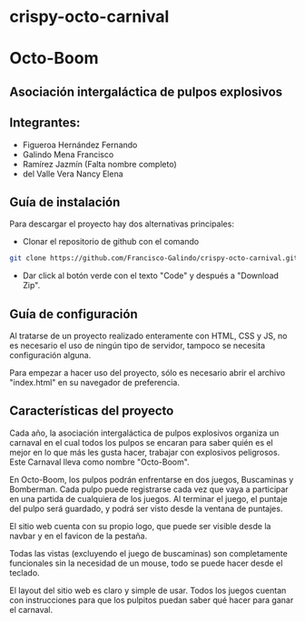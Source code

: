 # crispy-octo-carnival
# Octo-Boom

## Asociación intergaláctica de pulpos explosivos

## Integrantes:
- Figueroa Hernández Fernando
- Galindo Mena Francisco
- Ramírez Jazmín (Falta nombre completo)
- del Valle Vera Nancy Elena

## Guía de instalación

Para descargar el proyecto hay dos alternativas principales:
- Clonar el repositorio de github con el comando
```Bash
git clone https://github.com/Francisco-Galindo/crispy-octo-carnival.git
```

- Dar click al botón verde con el texto "Code" y después a "Download Zip".

## Guía de configuración

Al tratarse de un proyecto realizado enteramente con HTML, CSS y JS, no es necesario el uso de ningún tipo de servidor, tampoco se necesita configuración alguna.

Para empezar a hacer uso del proyecto, sólo es necesario abrir el archivo "index.html" en su navegador de preferencia.

## Características del proyecto

Cada año, la asociación intergaláctica de pulpos explosivos organiza un carnaval en el cual todos los pulpos se encaran para saber quién es el mejor en lo que más les gusta hacer, trabajar con explosivos peligrosos. Este Carnaval lleva como nombre "Octo-Boom".

En Octo-Boom, los pulpos podrán enfrentarse en dos juegos, Buscaminas y Bomberman. 
Cada pulpo puede registrarse cada vez que vaya a participar en una partida de cualquiera de los juegos. Al terminar el juego, el puntaje del pulpo será guardado, y podrá ser visto desde la ventana de puntajes.

El sitio web cuenta  con su propio logo, que puede ser visible desde la navbar y en el favicon de la pestaña.

Todas las vistas (excluyendo el juego de buscaminas) son completamente funcionales sin la necesidad de un mouse, todo se puede hacer desde el teclado.

El layout del sitio web es claro y simple de usar. Todos los juegos cuentan con instrucciones para que los pulpitos puedan saber qué hacer para ganar el carnaval.